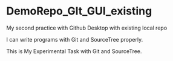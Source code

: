 # DemoRepo_GIt_GUI_existing
 My second practice with Github Desktop with existing local repo

 I can write programs with Git and SourceTree properly.

 This is My Experimental Task with Git and SourceTree.
